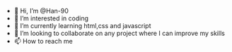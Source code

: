 - 👋 Hi, I’m @Han-90
- 👀 I’m interested in coding
- 🌱 I’m currently learning html,css and javascript
- 💞️ I’m looking to collaborate on any project where I can improve my skills
- 📫 How to reach me 

<!---
Han-90/Han-90 is a ✨ special ✨ repository because its `README.md` (this file) appears on your GitHub profile.
You can click the Preview link to take a look at your changes.
--->
